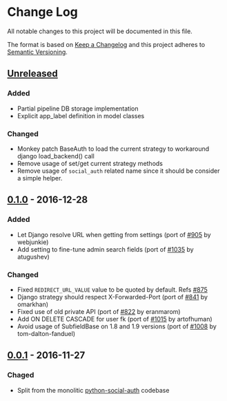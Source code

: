 # Change Log

All notable changes to this project will be documented in this file.

The format is based on [Keep a Changelog](http://keepachangelog.com/)
and this project adheres to [Semantic Versioning](http://semver.org/).

## [Unreleased](https://github.com/python-social-auth/social-app-django/commits/master)

### Added
- Partial pipeline DB storage implementation
- Explicit app_label definition in model classes

### Changed
- Monkey patch BaseAuth to load the current strategy to workaround django load_backend() call
- Remove usage of set/get current strategy methods
- Remove usage of `social_auth` related name since it should be consider a simple helper.

## [0.1.0](https://github.com/python-social-auth/social-app-django/releases/tag/0.1.0) - 2016-12-28

### Added
- Let Django resolve URL when getting from settings (port of [#905](https://github.com/omab/python-social-auth/pull/905)
  by webjunkie)
- Add setting to fine-tune admin search fields (port of [#1035](https://github.com/omab/python-social-auth/pull/1035)
  by atugushev)

### Changed
- Fixed `REDIRECT_URL_VALUE` value to be quoted by default.
  Refs [#875](https://github.com/omab/python-social-auth/issues/875)
- Django strategy should respect X-Forwarded-Port (port of [#841](https://github.com/omab/python-social-auth/pull/841)
  by omarkhan)
- Fixed use of old private API (port of [#822](https://github.com/omab/python-social-auth/pull/822)
  by eranmarom)
- Add ON DELETE CASCADE for user fk (port of [#1015](https://github.com/omab/python-social-auth/pull/1015)
  by artofhuman)
- Avoid usage of SubfieldBase on 1.8 and 1.9 versions (port of [#1008](https://github.com/omab/python-social-auth/pull/1008)
  by tom-dalton-fanduel)

## [0.0.1](https://github.com/python-social-auth/social-app-django/releases/tag/0.0.1) - 2016-11-27

### Chaged
- Split from the monolitic [python-social-auth](https://github.com/omab/python-social-auth)
  codebase

